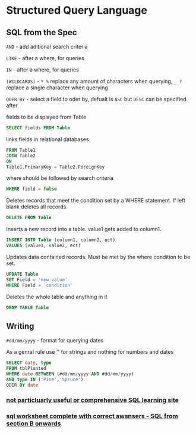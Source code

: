 # Structured Query Language

## SQL from the Spec

`AND` - add aditional search criteria

`LIKE` - after a where, for queries 

`IN` - after a where, for queries

`(WILDCARDS)` - `* %` replace any amount of characters when querying,  `_ ?`replace a single character when querying

`ODER BY` - select a field to oder by, defualt is `ASC` but `DESC` can be specified after

fields to be displayed from Table
```SQL
SELECT fields FROM Table
```

links fields in relational databases
```SQL
FROM Table1
JOIN Table2 
ON 
Table1.PrimaryKey = Table2.ForeignKey
```

where should be followed by search criteria
```SQL
WHERE field = false
```

Deletes records that meet the condition set by a WHERE statement. If left blank deletes all records.
```SQL
DELETE FROM Table
```

Inserts a new record into a table. value1 gets added to column1.
```SQL
INSERT INTO Table (column1, column2, ect)
VALUES (value1, value2, ect)
```

Updates data contained records. Must be met by the where condition to be set.
```SQL
UPDATE Table
SET Field = 'new value'
WHERE Field = 'condition'
```

Deletes the whole table and anything in it
```SQL
DROP TABLE Table
```

## Writing
`#dd/mm/yyyy` - format for querying dates

As a genral rule use '' for strings and nothing for numbers and dates

```SQL
SELECT date, type
FROM tblPlanted
WHERE date BETWEEN (#dd/mm/yyyy AND #dd/mm/yyyy)
AND type IN ('Pine','Spruce')
ODER BY date
```

### [not particluarly useful or comprehensive SQL learning site](https://sqlzoo.net/wiki/SQL_Tutorial)

### [sql worksheet complete with correct awsnsers - SQL from section B onwards](https://github.com/JachymT/a-level-cs-blog/blob/main/Computer%20Systems/1.3/1.3.2/Databases%20Worksheet.pdf)
